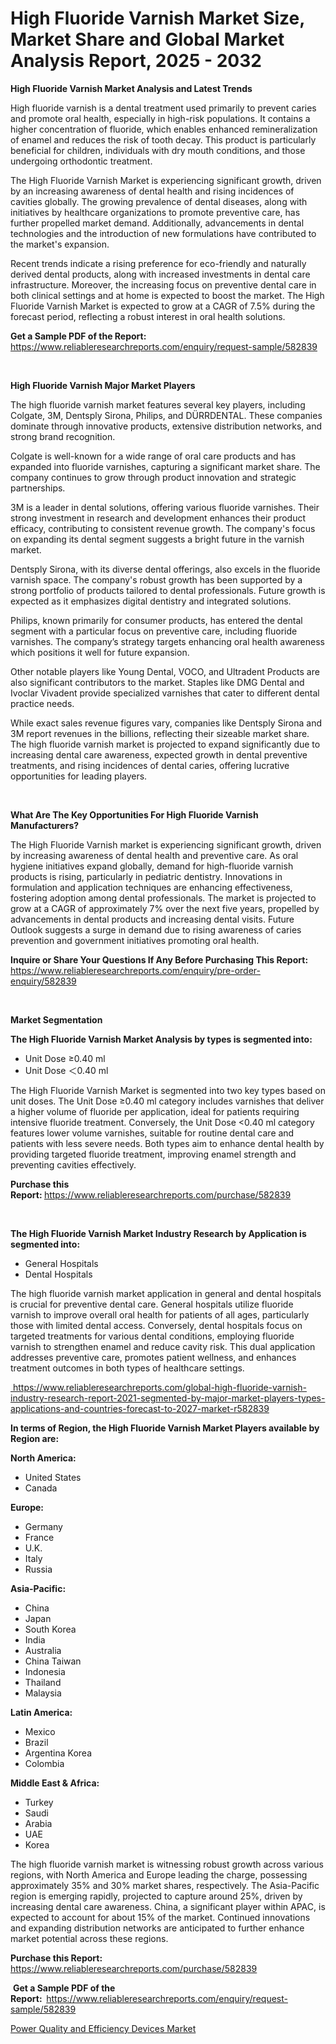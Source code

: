 <p><h1>High Fluoride Varnish Market Size, Market Share and Global Market Analysis Report, 2025 - 2032</h1></p><p><strong>High Fluoride Varnish Market Analysis and Latest Trends</strong></p>
<p><p>High fluoride varnish is a dental treatment used primarily to prevent caries and promote oral health, especially in high-risk populations. It contains a higher concentration of fluoride, which enables enhanced remineralization of enamel and reduces the risk of tooth decay. This product is particularly beneficial for children, individuals with dry mouth conditions, and those undergoing orthodontic treatment.</p><p>The High Fluoride Varnish Market is experiencing significant growth, driven by an increasing awareness of dental health and rising incidences of cavities globally. The growing prevalence of dental diseases, along with initiatives by healthcare organizations to promote preventive care, has further propelled market demand. Additionally, advancements in dental technologies and the introduction of new formulations have contributed to the market's expansion.</p><p>Recent trends indicate a rising preference for eco-friendly and naturally derived dental products, along with increased investments in dental care infrastructure. Moreover, the increasing focus on preventive dental care in both clinical settings and at home is expected to boost the market. The High Fluoride Varnish Market is expected to grow at a CAGR of 7.5% during the forecast period, reflecting a robust interest in oral health solutions.</p></p>
<p><strong>Get a Sample PDF of the Report:&nbsp;</strong> <a href="https://www.reliableresearchreports.com/enquiry/request-sample/582839?utm_campaign=3325&utm_medium=2&utm_source=Github&utm_content=ia&utm_term=23032025&utm_id=high-fluoride-varnish">https://www.reliableresearchreports.com/enquiry/request-sample/582839</a></p>
<p>&nbsp;</p>
<p><strong>High Fluoride Varnish Major Market Players</strong></p>
<p><p>The high fluoride varnish market features several key players, including Colgate, 3M, Dentsply Sirona, Philips, and DÜRRDENTAL. These companies dominate through innovative products, extensive distribution networks, and strong brand recognition.</p><p>Colgate is well-known for a wide range of oral care products and has expanded into fluoride varnishes, capturing a significant market share. The company continues to grow through product innovation and strategic partnerships.</p><p>3M is a leader in dental solutions, offering various fluoride varnishes. Their strong investment in research and development enhances their product efficacy, contributing to consistent revenue growth. The company's focus on expanding its dental segment suggests a bright future in the varnish market.</p><p>Dentsply Sirona, with its diverse dental offerings, also excels in the fluoride varnish space. The company's robust growth has been supported by a strong portfolio of products tailored to dental professionals. Future growth is expected as it emphasizes digital dentistry and integrated solutions.</p><p>Philips, known primarily for consumer products, has entered the dental segment with a particular focus on preventive care, including fluoride varnishes. The company’s strategy targets enhancing oral health awareness which positions it well for future expansion.</p><p>Other notable players like Young Dental, VOCO, and Ultradent Products are also significant contributors to the market. Staples like DMG Dental and Ivoclar Vivadent provide specialized varnishes that cater to different dental practice needs.</p><p>While exact sales revenue figures vary, companies like Dentsply Sirona and 3M report revenues in the billions, reflecting their sizeable market share. The high fluoride varnish market is projected to expand significantly due to increasing dental care awareness, expected growth in dental preventive treatments, and rising incidences of dental caries, offering lucrative opportunities for leading players.</p></p>
<p>&nbsp;</p>
<p><strong>What Are The Key Opportunities For High Fluoride Varnish Manufacturers?</strong></p>
<p><p>The High Fluoride Varnish market is experiencing significant growth, driven by increasing awareness of dental health and preventive care. As oral hygiene initiatives expand globally, demand for high-fluoride varnish products is rising, particularly in pediatric dentistry. Innovations in formulation and application techniques are enhancing effectiveness, fostering adoption among dental professionals. The market is projected to grow at a CAGR of approximately 7% over the next five years, propelled by advancements in dental products and increasing dental visits. Future Outlook suggests a surge in demand due to rising awareness of caries prevention and government initiatives promoting oral health.</p></p>
<p><strong>Inquire or Share Your Questions If Any Before Purchasing This Report:</strong> <a href="https://www.reliableresearchreports.com/enquiry/pre-order-enquiry/582839?utm_campaign=3325&utm_medium=2&utm_source=Github&utm_content=ia&utm_term=23032025&utm_id=high-fluoride-varnish">https://www.reliableresearchreports.com/enquiry/pre-order-enquiry/582839</a></p>
<p>&nbsp;</p>
<p><strong>Market Segmentation</strong></p>
<p><strong>The High Fluoride Varnish Market Analysis by types is segmented into:</strong></p>
<p><ul><li>Unit Dose ≥0.40 ml</li><li>Unit Dose ＜0.40 ml</li></ul></p>
<p><p>The High Fluoride Varnish Market is segmented into two key types based on unit doses. The Unit Dose ≥0.40 ml category includes varnishes that deliver a higher volume of fluoride per application, ideal for patients requiring intensive fluoride treatment. Conversely, the Unit Dose <0.40 ml category features lower volume varnishes, suitable for routine dental care and patients with less severe needs. Both types aim to enhance dental health by providing targeted fluoride treatment, improving enamel strength and preventing cavities effectively.</p></p>
<p><strong>Purchase this Report:&nbsp;</strong><a href="https://www.reliableresearchreports.com/purchase/582839?utm_campaign=3325&utm_medium=2&utm_source=Github&utm_content=ia&utm_term=23032025&utm_id=high-fluoride-varnish">https://www.reliableresearchreports.com/purchase/582839</a></p>
<p>&nbsp;</p>
<p><strong>The High Fluoride Varnish Market Industry Research by Application is segmented into:</strong></p>
<p><ul><li>General Hospitals</li><li>Dental Hospitals</li></ul></p>
<p><p>The high fluoride varnish market application in general and dental hospitals is crucial for preventive dental care. General hospitals utilize fluoride varnish to improve overall oral health for patients of all ages, particularly those with limited dental access. Conversely, dental hospitals focus on targeted treatments for various dental conditions, employing fluoride varnish to strengthen enamel and reduce cavity risk. This dual application addresses preventive care, promotes patient wellness, and enhances treatment outcomes in both types of healthcare settings.</p></p>
<p><a href="https://www.reliableresearchreports.com/global-high-fluoride-varnish-industry-research-report-2021-segmented-by-major-market-players-types-applications-and-countries-forecast-to-2027-market-r582839?utm_campaign=3325&utm_medium=2&utm_source=Github&utm_content=ia&utm_term=23032025&utm_id=high-fluoride-varnish">&nbsp;https://www.reliableresearchreports.com/global-high-fluoride-varnish-industry-research-report-2021-segmented-by-major-market-players-types-applications-and-countries-forecast-to-2027-market-r582839</a></p>
<p><strong>In terms of Region, the High Fluoride Varnish Market Players available by Region are:</strong></p>
<p>
    <p> <strong> North America: </strong>
        <ul>
            <li>United States</li>
            <li>Canada</li>
        </ul>
        </p> 
    <p> <strong> Europe: </strong>
        <ul>
            <li>Germany</li>
            <li>France</li>
            <li>U.K.</li>
            <li>Italy</li>
            <li>Russia</li>
        </ul>
        </p> 
    <p> <strong> Asia-Pacific: </strong>
        <ul>
            <li>China</li>
            <li>Japan</li>
            <li>South Korea</li>
            <li>India</li>
            <li>Australia</li>
            <li>China Taiwan</li>
            <li>Indonesia</li>
            <li>Thailand</li>
            <li>Malaysia</li>
        </ul>
        </p> 
    <p> <strong> Latin America: </strong>
        <ul>
            <li>Mexico</li>
            <li>Brazil</li>
            <li>Argentina Korea</li>
            <li>Colombia</li>
        </ul>
        </p> 
    <p> <strong> Middle East & Africa: </strong>
        <ul>
            <li>Turkey</li>
            <li>Saudi</li>
            <li>Arabia</li>
            <li>UAE</li>
            <li>Korea</li>
        </ul>
    </p>
    </p>
<p><p>The high fluoride varnish market is witnessing robust growth across various regions, with North America and Europe leading the charge, possessing approximately 35% and 30% market shares, respectively. The Asia-Pacific region is emerging rapidly, projected to capture around 25%, driven by increasing dental care awareness. China, a significant player within APAC, is expected to account for about 15% of the market. Continued innovations and expanding distribution networks are anticipated to further enhance market potential across these regions.</p></p>
<p><strong>Purchase this Report: </strong><a href="https://www.reliableresearchreports.com/purchase/582839?utm_campaign=3325&utm_medium=2&utm_source=Github&utm_content=ia&utm_term=23032025&utm_id=high-fluoride-varnish">https://www.reliableresearchreports.com/purchase/582839</a></p>
<p>&nbsp;<strong>Get a Sample PDF of the Report:&nbsp;&nbsp;</strong><a href="https://www.reliableresearchreports.com/enquiry/request-sample/582839?utm_campaign=3325&utm_medium=2&utm_source=Github&utm_content=ia&utm_term=23032025&utm_id=high-fluoride-varnish">https://www.reliableresearchreports.com/enquiry/request-sample/582839</a></p>
<p><strong></strong></p>
<p><p><a href="https://github.com/oeungcolesh0/Market-Research-Report-List-1/blob/main/power-quality-and-efficiency-devices-market.md?utm_campaign=3325&utm_medium=2&utm_source=Github&utm_content=ia&utm_term=23032025&utm_id=high-fluoride-varnish">Power Quality and Efficiency Devices Market</a></p></p>